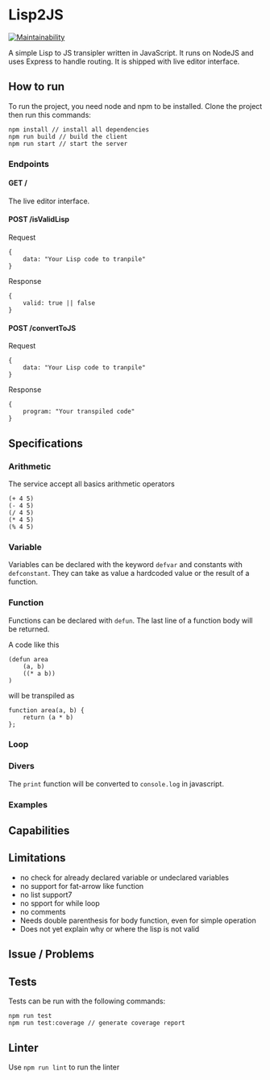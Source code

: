 # Lisp2JS

[![Maintainability](https://api.codeclimate.com/v1/badges/ec6385ec7c10ef56e2bb/maintainability)](https://codeclimate.com/github/montmirail/lisp2js/maintainability)

A simple Lisp to JS transipler written in JavaScript.
It runs on NodeJS and uses Express to handle routing.
It is shipped with live editor interface.

## How to run

To run the project, you need node and npm to be installed. Clone the project
then run this commands:
```
npm install // install all dependencies
npm run build // build the client
npm run start // start the server
```

### Endpoints

#### GET /

The live editor interface.

#### POST /isValidLisp
Request
```
{
    data: "Your Lisp code to tranpile"
}
```

Response
```
{
    valid: true || false
}
```

#### POST /convertToJS
Request
```
{
    data: "Your Lisp code to tranpile"
}
```

Response
```
{
    program: "Your transpiled code"
}
```

## Specifications

### Arithmetic

The service accept all basics arithmetic operators
```
(+ 4 5)
(- 4 5)
(/ 4 5)
(* 4 5)
(% 4 5)
```

### Variable

Variables can be declared with the keyword `defvar` and constants with `defconstant`.
They can take as value a hardcoded value or the result of a function.

### Function

Functions can be declared with `defun`.
The last line of a function body will be returned.

A code like this
```
(defun area
    (a, b)
    ((* a b))
)
```

will be transpiled as
```
function area(a, b) {
    return (a * b)
};
```

### Loop

### Divers

The `print` function will be converted to `console.log` in javascript.

### Examples


## Capabilities


## Limitations

- no check for already declared variable or undeclared variables
- no support for fat-arrow like function
- no list support7
- no spport for while loop
- no comments
- Needs double parenthesis for body function, even for simple operation
- Does not yet explain why or where the lisp is not valid

## Issue / Problems



## Tests

Tests can be run with the following commands:
```
npm run test
npm run test:coverage // generate coverage report
```


## Linter

Use `npm run lint` to run the linter